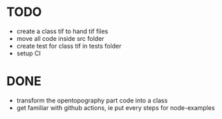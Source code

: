 # TODO
  * create a class tif to hand tif files
  * move all code inside src folder
  * create test for class tif in tests folder
  * setup CI

# DONE
  * transform the opentopography part code into a class
  * get familiar with github actions, ie put every steps for node-examples
